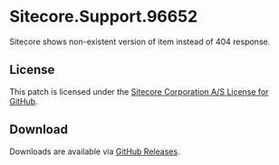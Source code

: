 # Sitecore.Support.96652
Sitecore shows non-existent version of item instead of 404 response.

## License  
This patch is licensed under the [Sitecore Corporation A/S License for GitHub](https://github.com/sitecoresupport/Sitecore.Support.96652/blob/master/LICENSE).  

## Download  
Downloads are available via [GitHub Releases](https://github.com/sitecoresupport/Sitecore.Support.96652/releases).  
